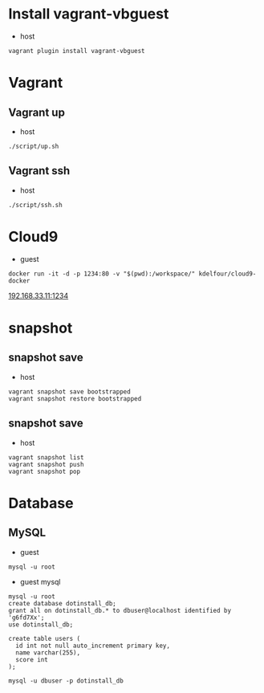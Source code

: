 # Install vagrant-vbguest

- host

```
vagrant plugin install vagrant-vbguest
```
# Vagrant
## Vagrant up

- host

```
./script/up.sh
```

## Vagrant ssh

- host

```
./script/ssh.sh
```

# Cloud9

- guest

```
docker run -it -d -p 1234:80 -v "$(pwd):/workspace/" kdelfour/cloud9-docker
```

[192.168.33.11:1234](http://192.168.33.11:1234)

# snapshot 

## snapshot save

- host

```
vagrant snapshot save bootstrapped
vagrant snapshot restore bootstrapped
```

## snapshot save

- host

```
vagrant snapshot list
vagrant snapshot push
vagrant snapshot pop
```

# Database

## MySQL

- guest

```
mysql -u root
```

- guest mysql

```
mysql -u root
create database dotinstall_db;
grant all on dotinstall_db.* to dbuser@localhost identified by 'g6fd7Xx';
use dotinstall_db;

create table users (
  id int not null auto_increment primary key,
  name varchar(255),
  score int
);

mysql -u dbuser -p dotinstall_db
```
